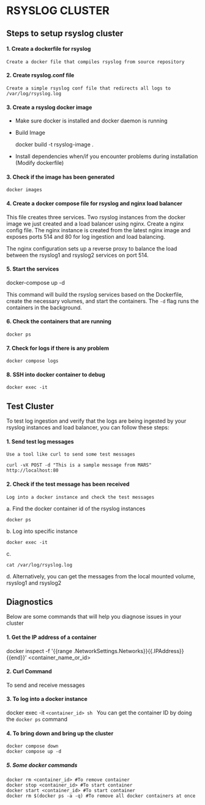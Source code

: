 # RSYSLOG CLUSTER

## Steps to setup rsyslog cluster

#### 1. Create a dockerfile for rsyslog

    Create a docker file that compiles rsyslog from source repository

#### 2. Create rsyslog.conf file

    Create a simple rsyslog conf file that redirects all logs to /var/log/rsyslog.log

#### 3. Create a rsyslog docker image

- Make sure docker is installed and docker daemon is running
- Build Image

  docker build -t rsyslog-image .
- Install dependencies when/if you encounter problems during installation (Modify dockerfile)

#### 3. Check if the image has been generated

    docker images

#### 4. Create a docker compose file for rsyslog and nginx load balancer

This file creates three services. Two rsyslog instances from the docker image we just created and a load balancer using nginx. Create a nginx config file. The nginx instance is created from the latest nginx image and exposes ports 514 and 80 for log ingestion and load balancing.

The nginx configuration sets up a reverse proxy to balance the load between the rsyslog1 and rsyslog2 services on port 514.

#### 5. Start the services

docker-compose up -d

This command will build the rsyslog services based on the Dockerfile, create the necessary volumes, and start the containers. The `-d` flag runs the containers in the background.

#### 6. Check the containers that are running

```
docker ps
```

#### 7. Check for logs if there is any problem

```
docker compose logs
```

#### 8. SSH into docker container to debug

```
docker exec -it 
```


## Test Cluster

To test log ingestion and verify that the logs are being ingested by your rsyslog instances and load balancer, you can follow these steps:

#### 1. Send test log messages

    Use a tool like curl to send some test messages

```
curl -vX POST -d "This is a sample message from MARS" http://localhost:80
```

#### 2. Check if the test message has been received

    Log into a docker instance and check the test messages

a. Find the docker container id of the rsyslog instances

```
docker ps
```

b. Log into specific instance

```
docker exec -it 
```

c.

```
cat /var/log/rsyslog.log
```

d. Alternatively, you can get the messages from the local mounted volume, rsyslog1 and rsyslog2



## Diagnostics

Below are some commands that will help you diagnose issues in your cluster

#### 1. Get the IP address of a container

docker inspect -f '{{range .NetworkSettings.Networks}}{{.IPAddress}}{{end}}' <container_name_or_id>

#### 2. Curl Command

To send and receive messages

#### 3. To log into a docker instance

docker exec -it `<container_id> sh `
You can get the container ID by doing the `docker ps` command

#### 4. To bring down and bring up the cluster

```
docker compose down
docker compose up -d
```

##### 5. Some docker commands

```
docker rm <container_id> #To remove container
docker stop <container_id> #To start container
docker start <container_id> #To start container
docker rm $(docker ps -a -q) #To remove all docker containers at once

```
